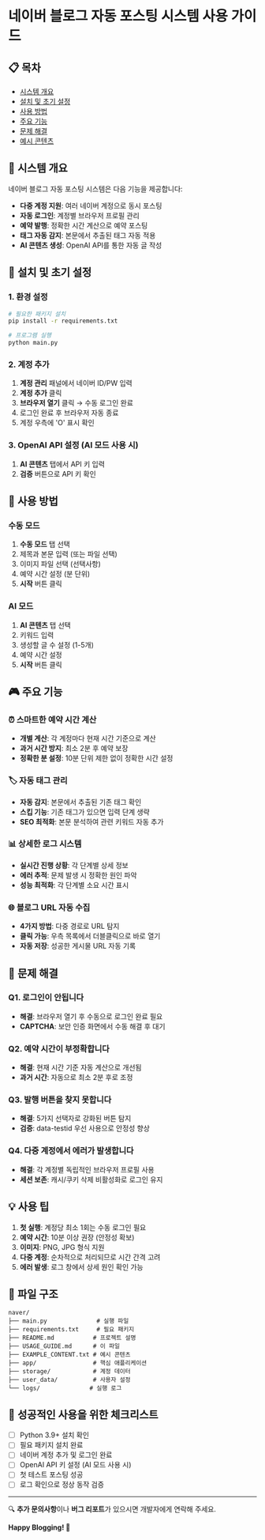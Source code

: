 # 네이버 블로그 자동 포스팅 시스템 사용 가이드

## 📋 목차

- [시스템 개요](#시스템-개요)
- [설치 및 초기 설정](#설치-및-초기-설정)
- [사용 방법](#사용-방법)
- [주요 기능](#주요-기능)
- [문제 해결](#문제-해결)
- [예시 콘텐츠](#예시-콘텐츠)

## 🎯 시스템 개요

네이버 블로그 자동 포스팅 시스템은 다음 기능을 제공합니다:

- **다중 계정 지원**: 여러 네이버 계정으로 동시 포스팅
- **자동 로그인**: 계정별 브라우저 프로필 관리
- **예약 발행**: 정확한 시간 계산으로 예약 포스팅
- **태그 자동 감지**: 본문에서 추출된 태그 자동 적용
- **AI 콘텐츠 생성**: OpenAI API를 통한 자동 글 작성

## 🚀 설치 및 초기 설정

### 1. 환경 설정

```bash
# 필요한 패키지 설치
pip install -r requirements.txt

# 프로그램 실행
python main.py
```

### 2. 계정 추가

1. **계정 관리** 패널에서 네이버 ID/PW 입력
2. **계정 추가** 클릭
3. **브라우저 열기** 클릭 → 수동 로그인 완료
4. 로그인 완료 후 브라우저 자동 종료
5. 계정 우측에 'O' 표시 확인

### 3. OpenAI API 설정 (AI 모드 사용 시)

1. **AI 콘텐츠** 탭에서 API 키 입력
2. **검증** 버튼으로 API 키 확인

## 📝 사용 방법

### 수동 모드

1. **수동 모드** 탭 선택
2. 제목과 본문 입력 (또는 파일 선택)
3. 이미지 파일 선택 (선택사항)
4. 예약 시간 설정 (분 단위)
5. **시작** 버튼 클릭

### AI 모드

1. **AI 콘텐츠** 탭 선택
2. 키워드 입력
3. 생성할 글 수 설정 (1-5개)
4. 예약 시간 설정
5. **시작** 버튼 클릭

## 🎮 주요 기능

### ⏰ 스마트한 예약 시간 계산

- **개별 계산**: 각 계정마다 현재 시간 기준으로 계산
- **과거 시간 방지**: 최소 2분 후 예약 보장
- **정확한 분 설정**: 10분 단위 제한 없이 정확한 시간 설정

### 🏷️ 자동 태그 관리

- **자동 감지**: 본문에서 추출된 기존 태그 확인
- **스킵 기능**: 기존 태그가 있으면 입력 단계 생략
- **SEO 최적화**: 본문 분석하여 관련 키워드 자동 추가

### 📊 상세한 로그 시스템

- **실시간 진행 상황**: 각 단계별 상세 정보
- **에러 추적**: 문제 발생 시 정확한 원인 파악
- **성능 최적화**: 각 단계별 소요 시간 표시

### 🌐 블로그 URL 자동 수집

- **4가지 방법**: 다중 경로로 URL 탐지
- **클릭 가능**: 우측 목록에서 더블클릭으로 바로 열기
- **자동 저장**: 성공한 게시물 URL 자동 기록

## 🔧 문제 해결

### Q1. 로그인이 안됩니다

- **해결**: 브라우저 열기 후 수동으로 로그인 완료 필요
- **CAPTCHA**: 보안 인증 화면에서 수동 해결 후 대기

### Q2. 예약 시간이 부정확합니다

- **해결**: 현재 시간 기준 자동 계산으로 개선됨
- **과거 시간**: 자동으로 최소 2분 후로 조정

### Q3. 발행 버튼을 찾지 못합니다

- **해결**: 5가지 선택자로 강화된 버튼 탐지
- **검증**: data-testid 우선 사용으로 안정성 향상

### Q4. 다중 계정에서 에러가 발생합니다

- **해결**: 각 계정별 독립적인 브라우저 프로필 사용
- **세션 보존**: 캐시/쿠키 삭제 비활성화로 로그인 유지

## 💡 사용 팁

1. **첫 실행**: 계정당 최소 1회는 수동 로그인 필요
2. **예약 시간**: 10분 이상 권장 (안정성 확보)
3. **이미지**: PNG, JPG 형식 지원
4. **다중 계정**: 순차적으로 처리되므로 시간 간격 고려
5. **에러 발생**: 로그 창에서 상세 원인 확인 가능

## 📁 파일 구조

```
naver/
├── main.py              # 실행 파일
├── requirements.txt     # 필요 패키지
├── README.md           # 프로젝트 설명
├── USAGE_GUIDE.md      # 이 파일
├── EXAMPLE_CONTENT.txt # 예시 콘텐츠
├── app/                # 핵심 애플리케이션
├── storage/            # 계정 데이터
├── user_data/          # 사용자 설정
└── logs/              # 실행 로그
```

## 🎉 성공적인 사용을 위한 체크리스트

- [ ] Python 3.9+ 설치 확인
- [ ] 필요 패키지 설치 완료
- [ ] 네이버 계정 추가 및 로그인 완료
- [ ] OpenAI API 키 설정 (AI 모드 사용 시)
- [ ] 첫 테스트 포스팅 성공
- [ ] 로그 확인으로 정상 동작 검증

---

🔍 **추가 문의사항**이나 **버그 리포트**가 있으시면 개발자에게 연락해 주세요.

**Happy Blogging! 🚀**
